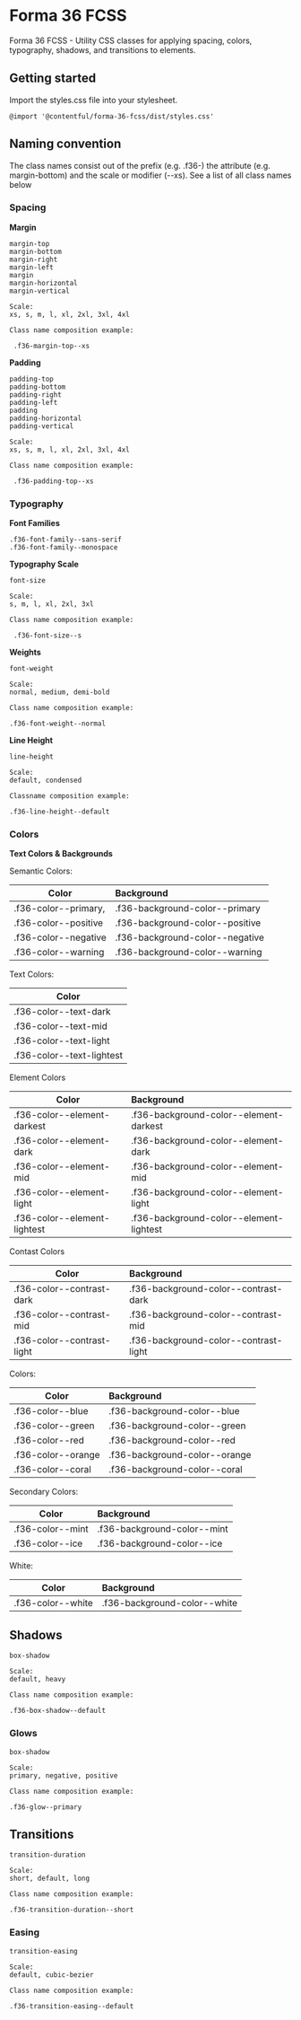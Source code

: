# Forma 36 FCSS

Forma 36 FCSS - Utility CSS classes for applying spacing, colors, typography, shadows, and transitions to elements.

## Getting started

Import the styles.css file into your stylesheet.

```
@import '@contentful/forma-36-fcss/dist/styles.css'
```

## Naming convention

The class names consist out of the prefix (e.g. .f36-) the attribute (e.g. margin-bottom) and the scale or modifier (--xs).
See a list of all class names below

### Spacing

**Margin**

```
margin-top
margin-bottom
margin-right
margin-left
margin
margin-horizontal
margin-vertical

Scale:
xs, s, m, l, xl, 2xl, 3xl, 4xl

Class name composition example:

 .f36-margin-top--xs
```

**Padding**

```
padding-top
padding-bottom
padding-right
padding-left
padding
padding-horizontal
padding-vertical

Scale:
xs, s, m, l, xl, 2xl, 3xl, 4xl

Class name composition example:

 .f36-padding-top--xs
```

### Typography

**Font Families**

```
.f36-font-family--sans-serif
.f36-font-family--monospace
```

**Typography Scale**

```
font-size

Scale:
s, m, l, xl, 2xl, 3xl

Class name composition example:

 .f36-font-size--s
```

**Weights**

```
font-weight

Scale:
normal, medium, demi-bold

Class name composition example:

.f36-font-weight--normal
```

**Line Height**

```
line-height

Scale:
default, condensed

Classname composition example:

.f36-line-height--default
```

### Colors

**Text Colors & Backgrounds**

Semantic Colors:

| Color                | Background                      |
| -------------------- | :------------------------------ |
| .f36-color--primary, | .f36-background-color--primary  |
| .f36-color--positive | .f36-background-color--positive |
| .f36-color--negative | .f36-background-color--negative |
| .f36-color--warning  | .f36-background-color--warning  |

Text Colors:

| Color                     |
| ------------------------- |
| .f36-color--text-dark     |
| .f36-color--text-mid      |
| .f36-color--text-light    |
| .f36-color--text-lightest |

Element Colors

| Color                        | Background                              |
| ---------------------------- | :-------------------------------------- |
| .f36-color--element-darkest  | .f36-background-color--element-darkest  |
| .f36-color--element-dark     | .f36-background-color--element-dark     |
| .f36-color--element-mid      | .f36-background-color--element-mid      |
| .f36-color--element-light    | .f36-background-color--element-light    |
| .f36-color--element-lightest | .f36-background-color--element-lightest |

Contast Colors

| Color                      | Background                            |
| -------------------------- | :------------------------------------ |
| .f36-color--contrast-dark  | .f36-background-color--contrast-dark  |
| .f36-color--contrast-mid   | .f36-background-color--contrast-mid   |
| .f36-color--contrast-light | .f36-background-color--contrast-light |

Colors:

| Color              | Background                    |
| ------------------ | :---------------------------- |
| .f36-color--blue   | .f36-background-color--blue   |
| .f36-color--green  | .f36-background-color--green  |
| .f36-color--red    | .f36-background-color--red    |
| .f36-color--orange | .f36-background-color--orange |
| .f36-color--coral  | .f36-background-color--coral  |

Secondary Colors:

| Color            | Background                  |
| ---------------- | :-------------------------- |
| .f36-color--mint | .f36-background-color--mint |
| .f36-color--ice  | .f36-background-color--ice  |

White:

| Color             | Background                   |
| ----------------- | :--------------------------- |
| .f36-color--white | .f36-background-color--white |

## Shadows

```
box-shadow

Scale:
default, heavy

Class name composition example:

.f36-box-shadow--default
```

### Glows

```
box-shadow

Scale:
primary, negative, positive

Class name composition example:

.f36-glow--primary
```

## Transitions

```
transition-duration

Scale:
short, default, long

Class name composition example:

.f36-transition-duration--short
```

### Easing

```
transition-easing

Scale:
default, cubic-bezier

Class name composition example:

.f36-transition-easing--default
```
